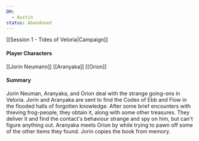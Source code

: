 ```yaml
---
DM:
  - Austin
status: Abandoned
---
```

[[Session 1 - Tides of Veloria|Campaign]]
#### Player Characters
[[Jorin Neumann]]
[[Aranyaka]]
[[Orion]]
#### Summary
Jorin Neuman, Aranyaka, and Orion deal with the strange going-ons in Veloria.
Jorin and Aranyaka are sent to find the Codex of Ebb and Flow in the flooded halls of forgotten knowledge. After some brief encounters with thieving frog-people, they obtain it, along with some other treasures. They deliver it and find the contact's behaviour strange and spy on him, but can't figure anything out. Aranyaka meets Orion by while trying to pawn off some of the other items they found. Jorin copies the book from memory.